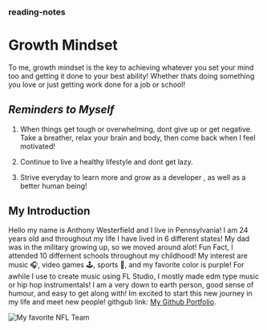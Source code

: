 ### reading-notes

# **Growth Mindset** 

To me, growth mindset is the key to achieving whatever you set your mind too and getting it done to your best ability! Whether thats doing something you love or just getting work done for a job or school! 

## _Reminders to Myself_

1. When things get tough or overwhelming, dont give up or get negative. Take a breather, relax your brain and body, then come back when I feel motivated!

2. Continue to live a healthy lifestyle and dont get lazy.

3. Strive everyday to learn more and grow as a developer , as well as a better human being!

## My Introduction

Hello my name is Anthony Westerfield and I live in Pennsylvania! I am 24 years old and throughout my life I have lived in 6 different states! My dad was in the military growing up, so we moved around alot! Fun Fact, I attended 10 differnent schools throughout my childhood! My interest are music :headphones:, video games :joystick:, sports :football:, and my favorite color is purple! For awhile I use to create music using FL Studio, I mostly made edm type music or hip hop instrumentals! I am a very down to earth person, good sense of humour, and easy to get along with! Im excited to start this new journey in my life and meet new people! githgub link: [My Github Portfolio](https://github.com/Anthonyjwest).

![My favorite NFL Team](https://www.flagcolorcodes.com/images/webp/indianapolis-colts.webp) 
